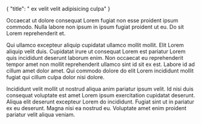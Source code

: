 {
  "title": " ex velit velit adipisicing culpa"
}

Occaecat ut dolore consequat Lorem fugiat non esse proident ipsum commodo. Nulla labore non ipsum in ipsum fugiat proident ut eu. Do sit Lorem reprehenderit et.

Qui ullamco excepteur aliquip cupidatat ullamco mollit mollit. Elit Lorem aliquip velit duis. Cupidatat irure ut consequat Lorem est pariatur Lorem quis incididunt deserunt laborum enim. Non occaecat eu reprehenderit tempor amet non mollit reprehenderit ullamco sint id sit ex est. Labore id ad cillum amet dolor amet. Qui commodo dolore do elit Lorem incididunt mollit fugiat qui cillum culpa dolor nisi dolore.

Incididunt velit mollit ut nostrud aliqua anim pariatur ipsum velit. Id nisi duis consequat voluptate est amet Lorem ipsum exercitation cupidatat deserunt. Aliqua elit deserunt excepteur Lorem do incididunt. Fugiat sint ut in pariatur ex eu deserunt. Magna nisi ea nostrud eu. Voluptate amet enim proident pariatur velit aliqua veniam.